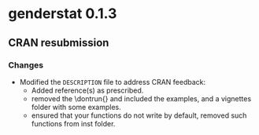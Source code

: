 # genderstat 0.1.3

## CRAN resubmission

### Changes

- Modified the `DESCRIPTION` file to address CRAN feedback:
  - Added reference(s) as prescribed.
  - removed the \dontrun{} and included the examples, and a vignettes folder with some examples.
  - ensured that your functions do not write by default, removed such functions from inst folder. 
